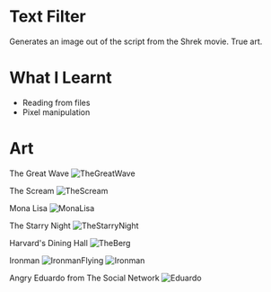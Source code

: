 # Text Filter
Generates an image out of the script from the Shrek movie. True art.

# What I Learnt
* Reading from files
* Pixel manipulation

# Art
The Great Wave
![TheGreatWave](https://user-images.githubusercontent.com/63420202/169604688-b3fc93da-47b4-44d2-9352-83d6f9de5ee2.jpg)

The Scream
![TheScream](https://user-images.githubusercontent.com/63420202/169604728-823a7070-f8dc-48b7-8c91-182232dc1650.jpg)

Mona Lisa
![MonaLisa](https://user-images.githubusercontent.com/63420202/169604734-a748359f-a7e3-4d7a-aff9-b56430d68800.jpg)

The Starry Night
![TheStarryNight](https://user-images.githubusercontent.com/63420202/169604753-6e3b4ea4-2b17-4565-908f-5ebb2c922c77.jpg)

Harvard's Dining Hall
![TheBerg](https://user-images.githubusercontent.com/63420202/169604765-ce1facc4-31e0-4d0b-a262-d0abc17832a9.jpg)

Ironman
![IronmanFlying](https://user-images.githubusercontent.com/63420202/169604776-89a2a167-798d-4a05-8b0c-f6907b0d9c14.jpg)
![Ironman](https://user-images.githubusercontent.com/63420202/169604836-b884943b-0595-4d41-88bb-97ebf3e44874.jpg)

Angry Eduardo from The Social Network
![Eduardo](https://user-images.githubusercontent.com/63420202/169604805-7bc447cf-1e98-4ac0-8456-770d48cc395f.jpg)
